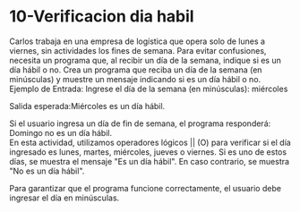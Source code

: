 # 10-Verificacion dia habil

Carlos trabaja en una empresa de logística que opera solo de lunes a viernes, sin actividades los fines de semana. Para evitar confusiones, necesita un programa que, al recibir un día de la semana, indique si es un día hábil o no.  Crea un programa que reciba un día de la semana (en minúsculas) y muestre un mensaje indicando si es un día hábil o no.
Ejemplo de Entrada:
Ingrese el día de la semana (en minúsculas): miércoles  

Salida esperada:Miércoles es un día hábil.  

Si el usuario ingresa un día de fin de semana, el programa responderá:
Domingo no es un día hábil.  
En esta actividad, utilizamos operadores lógicos || (O) para verificar si el día ingresado es lunes, martes, miércoles, jueves o viernes. Si es uno de estos días, se muestra el mensaje "Es un día hábil". En caso contrario, se muestra "No es un día hábil".

Para garantizar que el programa funcione correctamente, el usuario debe ingresar el día en minúsculas.
